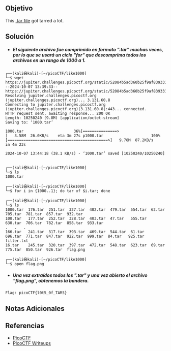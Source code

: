 ## Objetivo
This [.tar file](https://jupiter.challenges.picoctf.org/static/52084b5ad360b25f9af83933114324e0/1000.tar) got tarred a lot.
## Solución
- ##### El siguiente archivo fue comprimido en formato ".tar" muchas veces, por lo que se usará un ciclo "for" que descomprima todos los archivos en un rango de 1000 a 1.
```
┌──(kali㉿kali)-[~/picoCTF/like1000]
└─$ wget https://jupiter.challenges.picoctf.org/static/52084b5ad360b25f9af83933114324e0/1000.tar     
--2024-10-07 13:39:33--  https://jupiter.challenges.picoctf.org/static/52084b5ad360b25f9af83933114324e0/1000.tar
Resolving jupiter.challenges.picoctf.org (jupiter.challenges.picoctf.org)... 3.131.60.8
Connecting to jupiter.challenges.picoctf.org (jupiter.challenges.picoctf.org)|3.131.60.8|:443... connected.
HTTP request sent, awaiting response... 200 OK
Length: 10250240 (9.8M) [application/octet-stream]
Saving to: ‘1000.tar’

1000.tar                      36%[===============>                             ]   3.58M  26.0KB/s    eta 3m 27s p1000.tar                     100%[============================================>]   9.78M  87.2KB/s    in 4m 23s  

2024-10-07 13:44:18 (38.1 KB/s) - ‘1000.tar’ saved [10250240/10250240]

                                                                                                                  
┌──(kali㉿kali)-[~/picoCTF/like1000]
└─$ ls                      
1000.tar
                                                                                                                  
┌──(kali㉿kali)-[~/picoCTF/like1000]
└─$ for i in {1000..1}; do tar xf $i.tar; done                                                                   
                                                                                                                  
┌──(kali㉿kali)-[~/picoCTF/like1000]
└─$ ls
1000.tar  176.tar  251.tar  327.tar  402.tar  479.tar  554.tar  62.tar   705.tar  781.tar  857.tar  932.tar
100.tar   177.tar  252.tar  328.tar  403.tar  47.tar   555.tar  630.tar  706.tar  782.tar  858.tar  933.tar
.   .   .
166.tar   241.tar  317.tar  393.tar  469.tar  544.tar  61.tar   696.tar  771.tar  847.tar  922.tar  999.tar  84.tar   925.tar  filler.txt
16.tar    245.tar  320.tar  397.tar  472.tar  548.tar  623.tar  69.tar   775.tar  850.tar  926.tar  flag.png
                                                                                                                  
┌──(kali㉿kali)-[~/picoCTF/like1000]
└─$ open flag.png
```

- ##### Una vez extraídos todos los ".tar" y una vez abierto el archivo "flag.png", obtenemos la bandera.
```
Flag: picoCTF{l0t5_0f_TAR5}
```
## Notas Adicionales
## Referencias
- [PicoCTF](https://play.picoctf.org)
- [PicoCTF Writeups](https://www.youtube.com/playlist?list=PLDo9DMLZyP6kTZ8Td37-LdbAx4-yNfHBl&authuser=0)